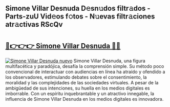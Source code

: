 ## Simone Villar Desnuda D𝚎sn𝚞dos filtr𝚊dos - Parts-zuU Vid𝚎os f𝚘tos - N𝚞evas filtr𝚊ciones atr𝚊ctivas RScQv

# <h2><a href="http://mb8g9v.tromn.icu/?c=Simone+Villar+Desnuda">🔗👉👉👉 Simone Villar Desnuda 🔗🔗</a></h2>

[![Simone Villar Desnuda nuevo](https://i.imgur.com/pEAQMta.gif)](http://mb8g9v.tromn.icu/?c=Simone+Villar+Desnuda)
Simone Villar Desnuda, una figura multifacética y paradójica, desafía la comprensión simple. Su método poco convencional de interactuar con audiencias en línea ha atraído y ofendido a los observadores, estimulando debates sobre el consentimiento, la moralidad y las complejidades de las sociedades virtuales. A pesar de la ambigüedad de sus intenciones, su huella en los medios digitales es imborrable. Con un espíritu inquebrantable y un atractivo innegable, la influencia de Simone Villar Desnuda en los medios digitales es innovadora.
